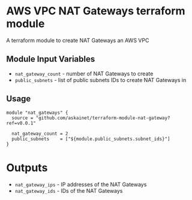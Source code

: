 AWS VPC NAT Gateways terraform module
===========

A terraform module to create NAT Gateways an AWS VPC


Module Input Variables
----------------------

- `nat_gateway_count` - number of NAT Gateways to create
- `public_subnets` - list of public subnets IDs to create NAT Gateways in


Usage
-----

```hcl
module "nat_gateways" {
  source = "github.com/askainet/terraform-module-nat-gateway?ref=v0.0.1"

  nat_gateway_count = 2
  public_subnets    = ["${module.public_subnets.subnet_ids}"]
}
```

Outputs
=======

 - `nat_gateway_ips` - IP addresses of the NAT Gateways
 - `nat_gateway_ids` - IDs of the NAT Gateways
